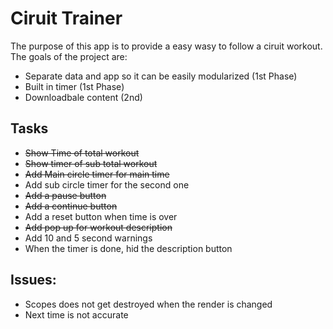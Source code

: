 Ciruit Trainer
===
The purpose of this app is to provide a easy wasy to follow a ciruit workout. The goals of the project are:

* Separate data and app so it can be easily modularized (1st Phase)
* Built in timer (1st Phase)
* Downloadbale content (2nd)

## Tasks

* ~~Show Time of total workout~~
* ~~Show timer of sub total workout~~
* ~~Add Main circle timer for main time~~
* Add sub circle timer for the second one
* ~~Add a pause button~~
* ~~Add a continue button~~
* Add a reset button when time is over
* ~~Add pop up for workout description~~
* Add 10 and 5 second warnings
* When the timer is done, hid the description button

## Issues:
* Scopes does not get destroyed when the render is changed
* Next time is not accurate

